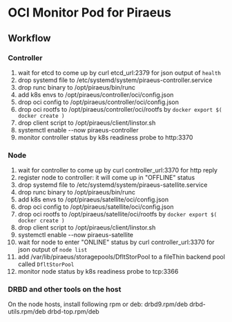 # OCI Monitor Pod for Piraeus

## Workflow

### Controller
1. wait for etcd to come up by curl etcd_url:2379 for json output of `health`
1. drop systemd file to /etc/systemd/system/piraeus-controller.service
1. drop runc binary to /opt/piraeus/bin/runc
1. add k8s envs to /opt/piraeus/controller/oci/config.json
1. drop oci config to /opt/piraeus/controller/oci/config.json
1. drop oci rootfs to /opt/piraeus/controller/oci/rootfs by `docker export $( docker create )`
1. drop client script to /opt/piraeus/client/linstor.sh
1. systemctl enable --now piraeus-controller
1. monitor controller status by k8s readiness probe to http:3370

### Node
1. wait for controller to come up by curl controller_url:3370 for http reply
1. register node to controller: it will come up in "OFFLINE" status
1. drop systemd file to /etc/systemd/system/piraeus-satellite.service
1. drop runc binary to /opt/piraeus/bin/runc
1. add k8s envs to /opt/piraeus/satellite/oci/config.json
1. drop oci config to /opt/piraeus/satellite/oci/config.json
1. drop oci rootfs to /opt/piraeus/satellite/oci/rootfs by `docker export $( docker create )`
1. drop client script to /opt/piraeus/client/linstor.sh
1. systemctl enable --now piraeus-satellite
1. wait for node to enter "ONLINE" status by curl controller_url:3370 for json output of `node list`
1. add /var/lib/piraeus/storagepools/DfltStorPool to a fileThin backend pool called `DfltStorPool` 
1. monitor node status by k8s readiness probe to tcp:3366

### DRBD and other tools on the host
On the node hosts, install following rpm or deb:
drbd9.rpm/deb
drbd-utils.rpm/deb
drbd-top.rpm/deb